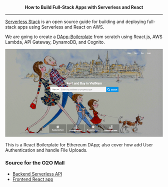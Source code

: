 <p align="center">
  <b>How to Build Full-Stack Apps with Serverless and React</b>
</p>

------------------------------------------------------------------------------------

[Serverless Stack](https://serverless-devops.o2oprotocol.io) is an open source guide for building and deploying full-stack apps using Serverless and React on AWS.

We are going to create a [DApp-Boilerplate](https://github.com/o2oprotocol/dapp-boilerplate) from scratch using React.js, AWS Lambda, API Gateway, DynamoDB, and Cognito.

![Real Estate DApp](assets/react/realestate.png)

This is a React Boilerplate for Ethereum DApp; also cover how add User Authentication and handle File Uploads.

### Source for the O2O Mall

- [Backend Serverless API](https://github.com/o2oprotocol/o2o-serverless)
- [Frontend React app](https://github.com/o2oprotocol/dapp-boilerplate)